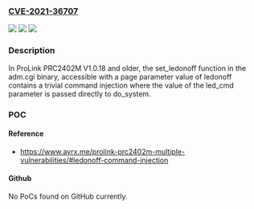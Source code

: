 ### [CVE-2021-36707](https://cve.mitre.org/cgi-bin/cvename.cgi?name=CVE-2021-36707)
![](https://img.shields.io/static/v1?label=Product&message=n%2Fa&color=blue)
![](https://img.shields.io/static/v1?label=Version&message=n%2Fa&color=blue)
![](https://img.shields.io/static/v1?label=Vulnerability&message=n%2Fa&color=brighgreen)

### Description

In ProLink PRC2402M V1.0.18 and older, the set_ledonoff function in the adm.cgi binary, accessible with a page parameter value of ledonoff contains a trivial command injection where the value of the led_cmd parameter is passed directly to do_system.

### POC

#### Reference
- https://www.ayrx.me/prolink-prc2402m-multiple-vulnerabilities/#ledonoff-command-injection

#### Github
No PoCs found on GitHub currently.

